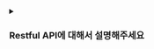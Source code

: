 <details>
  <summary><h3> Restful API에 대해서 설명해주세요 <h3></summary>
    
- Restful API란 클라이언트와 서버간의 웹 통신을 위한 API중 하나로, REST 아키텍처 스타일을 따르는 API를 의미합니다.
- Restful API는 HTTP 메서드로 행위를 나타내고 URI로 자원을 명시하여 어떤 동작을 하는것인지 알아보기 쉬운 구조로 작성됩니다.
- 이는 Rest 성숙도 모델에 따라 총 4단계로 구분지을 수 있습니다.
    - 0단계는 단순히 HTTP 프로토콜을 사용하는 단계, 1단계는 개별 자원에 맞는 엔드포인트(end point)를 설정하는 단계, 2단계는 CRUD 행위에 따라서 적절한 HTTP Method를 사용하는 단계, 마지막 3단계는 HATEOAS를 적용한 단계입니다.
    - 엄밀히 따지면 restful api라고 작성된 것 대부분이 2단계에 머물러 있으므로 Restful API라기 보다는 HTTP API라고 불러야 합니다.
    - 하지만 HATEOAS까지 적용하려면 개발 속도가 저하될 수 있으므로, 팀원 모두가 HATEOAS에 익숙하지 않다면 적당히 타협해서 2단계까지만 사용해도 충분하다고 생각합니다.

</details>

